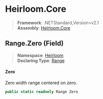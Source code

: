 # Heirloom.Core

> **Framework**: .NETStandard,Version=v2.1  
> **Assembly**: [Heirloom.Core][0]

## Range.Zero (Field)

> **Namespace**: [Heirloom][0]  
> **Declaring Type**: [Range][1]

#### Zero

Zero width range centered on zero.

```cs
public static readonly Range Zero
```

[0]: ../../../Heirloom.Core.md
[1]: ../Range.md
